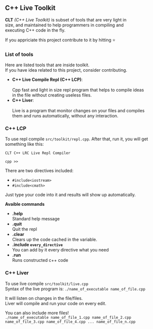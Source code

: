 ## C++ Live Toolkit

**CLT** *(C++ Live Toolkit)* is subset of tools that are very light in<br> size, and maintained to help programmers in compiling and<br> executing C++ code in the fly.

If you appriciate this project contribute to it by hitting ⭐️

### List of tools

Here are listed tools that are inside toolkit.<br>
If you have idea related to this project, consider contributing.

- **C++ Live Compile Repl (C++ LCP)**:<br><br>
    Cpp fast and light in size repl program that helps to compile ideas<br> in the file without creating useless files.
    <br>
- **C++ Liver**:<br><br>
    Live is a program that monitor changes on your files and compiles <br> them and runs automatically, without any interaction.
    <br>

### C++ LCP 

To use repl compile `src/toolkit/repl.cpp`.
After that, run it, you will get something like this:
```
CLT C++ LRC Live Repl Compiler

cpp >> 
```

There are two directives included: 
- `#include<iostream>`
- `#include<cmath>`


Just type your code into it and results will show up automatically.

**Avaible commands**

- **.help**<br>
    Standard help message
- **.quit**<br>
    Quit the repl
- **.clear**<br>
    Clears up the code cached in the variable.
- **.include `every_directive`**<br>
    You can add by it every directive what you need
- **.run**<br>
    Runs constructed c++ code

### C++ Liver

To use live compile `src/toolkit/live.cpp`<br>
Syntax of the live program is: `./name_of_executable name_of_file.cpp`<br>

It will listen on changes in the file/files.<br>
Liver will compile and run your code on every edit.<br>

You can also include more files!<br>
`./name_of_executable name_of_file_1.cpp name_of_file_2.cpp name_of_file_3.cpp name_of_file_4.cpp ... name_of_file_n.cpp`